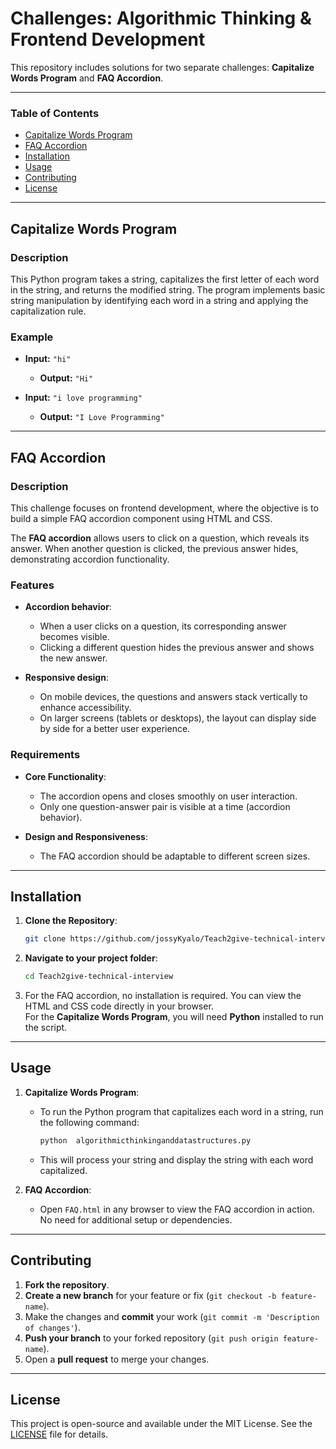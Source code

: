 # Challenges: Algorithmic Thinking & Frontend Development

This repository includes solutions for two separate challenges: **Capitalize Words Program** and **FAQ Accordion**.

---

### Table of Contents

- [Capitalize Words Program](#capitalize-words-program)
- [FAQ Accordion](#faq-accordion)
- [Installation](#installation)
- [Usage](#usage)
- [Contributing](#contributing)
- [License](#license)

---

## Capitalize Words Program

### Description

This Python program takes a string, capitalizes the first letter of each word in the string, and returns the modified string. The program implements basic string manipulation by identifying each word in a string and applying the capitalization rule.

### Example

- **Input:** `"hi"`
  - **Output:** `"Hi"`

- **Input:** `"i love programming"`
  - **Output:** `"I Love Programming"`

---

## FAQ Accordion

### Description

This challenge focuses on frontend development, where the objective is to build a simple FAQ accordion component using HTML and CSS.

The **FAQ accordion** allows users to click on a question, which reveals its answer. When another question is clicked, the previous answer hides, demonstrating accordion functionality.

### Features

- **Accordion behavior**:  
  - When a user clicks on a question, its corresponding answer becomes visible.
  - Clicking a different question hides the previous answer and shows the new answer.
  
- **Responsive design**:  
  - On mobile devices, the questions and answers stack vertically to enhance accessibility.
  - On larger screens (tablets or desktops), the layout can display side by side for a better user experience.

### Requirements

- **Core Functionality**:
    - The accordion opens and closes smoothly on user interaction.
    - Only one question-answer pair is visible at a time (accordion behavior).
  
- **Design and Responsiveness**:
    - The FAQ accordion should be adaptable to different screen sizes.

---

## Installation

1. **Clone the Repository**:
    ```bash
    git clone https://github.com/jossyKyalo/Teach2give-technical-interview 
    ```

2. **Navigate to your project folder**:
    ```bash
    cd Teach2give-technical-interview
    ```

3. For the FAQ accordion, no installation is required. You can view the HTML and CSS code directly in your browser.  
For the **Capitalize Words Program**, you will need **Python** installed to run the script.

---

## Usage

1. **Capitalize Words Program**:
    - To run the Python program that capitalizes each word in a string, run the following command:
      ```bash
      python  algorithmicthinkinganddatastructures.py
      ```
    - This will process your string and display the string with each word capitalized.

2. **FAQ Accordion**:
    - Open `FAQ.html` in any browser to view the FAQ accordion in action. No need for additional setup or dependencies.

---

## Contributing

1. **Fork the repository**.
2. **Create a new branch** for your feature or fix (`git checkout -b feature-name`).
3. Make the changes and **commit** your work (`git commit -m 'Description of changes'`).
4. **Push your branch** to your forked repository (`git push origin feature-name`).
5. Open a **pull request** to merge your changes.

---

## License

This project is open-source and available under the MIT License. See the [LICENSE](LICENSE) file for details.
